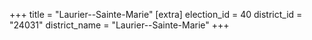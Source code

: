 +++
title = "Laurier--Sainte-Marie"
[extra]
election_id = 40
district_id = "24031"
district_name = "Laurier--Sainte-Marie"
+++
